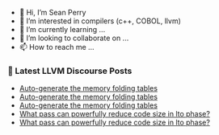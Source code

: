 - 👋 Hi, I’m Sean Perry
- 👀 I’m interested in compilers (c++, COBOL, llvm)
- 🌱 I’m currently learning ...
- 💞️ I’m looking to collaborate on ...
- 📫 How to reach me ...

<!---
s66perry/s66perry is a ✨ special ✨ repository because its `README.md` (this file) appears on your GitHub profile.
You can click the Preview link to take a look at your changes.
--->
### 📕 Latest LLVM Discourse Posts

<!-- DISCOURSE-LLVM:START -->
- [Auto-generate the memory folding tables](https://discourse.llvm.org/t/auto-generate-the-memory-folding-tables/61100#post_16)
- [Auto-generate the memory folding tables](https://discourse.llvm.org/t/auto-generate-the-memory-folding-tables/61100#post_15)
- [Auto-generate the memory folding tables](https://discourse.llvm.org/t/auto-generate-the-memory-folding-tables/61100#post_14)
- [What pass can powerfully reduce code size in lto phase?](https://discourse.llvm.org/t/what-pass-can-powerfully-reduce-code-size-in-lto-phase/62104#post_2)
- [What pass can powerfully reduce code size in lto phase?](https://discourse.llvm.org/t/what-pass-can-powerfully-reduce-code-size-in-lto-phase/62104#post_1)
<!-- DISCOURSE-LLVM:END -->
